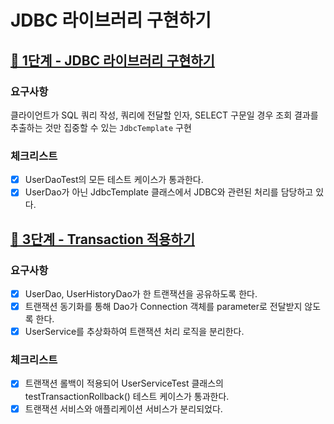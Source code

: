 # JDBC 라이브러리 구현하기

## [🚀 1단계 - JDBC 라이브러리 구현하기](https://techcourse.woowahan.com/s/cCM7rQR9/ls/FQkSkTQC)

### 요구사항
클라이언트가 SQL 쿼리 작성, 쿼리에 전달할 인자, SELECT 구문일 경우 조회 결과를 추출하는 것만 집중할 수 있는 `JdbcTemplate` 구현

### 체크리스트
- [X] UserDaoTest의 모든 테스트 케이스가 통과한다.
- [X] UserDao가 아닌 JdbcTemplate 클래스에서 JDBC와 관련된 처리를 담당하고 있다.

## [🚀 3단계 - Transaction 적용하기](https://techcourse.woowahan.com/s/cCM7rQR9/ls/wB9LdcU2)

### 요구사항
- [X] UserDao, UserHistoryDao가 한 트랜잭션을 공유하도록 한다.
- [x] 트랜잭션 동기화를 통해 Dao가 Connection 객체를 parameter로 전달받지 않도록 한다.
- [X] UserService를 추상화하여 트랜잭션 처리 로직을 분리한다.

### 체크리스트
- [X] 트랜잭션 롤백이 적용되어 UserServiceTest 클래스의 testTransactionRollback() 테스트 케이스가 통과한다.
- [X] 트랜잭션 서비스와 애플리케이션 서비스가 분리되었다.

